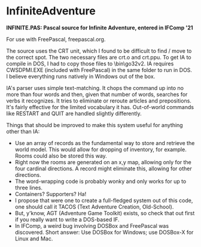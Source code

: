 # InfiniteAdventure
<b>INFINITE.PAS:  Pascal source for Infinite Adventure, entered in IFComp '21</b>

For use with FreePascal, freepascal.org.

The source uses the CRT unit, which I found to be difficult to find / move to the correct spot. The two necessary files are crt.o and crt.ppu.  To get IA to compile in DOS, I had to copy those files to \bin\go32v2.  IA requires CWSDPMI.EXE (included with FreePascal) in the same folder to run in DOS.  I believe everything runs natively in Windows out of the box.

IA's parser uses simple text-matching.  It chops the command up into no more than four words and then, given that number of words, searches for verbs it recognizes.  It tries to eliminate or reroute articles and prepositions.  It's fairly effective for the limited vocabulary it has. Out-of-world commands like RESTART and QUIT are handled slightly differently.

Things that should be improved to make this system useful for anything other than IA:
- Use an array of records as the fundamental way to store and retrieve the world model.  This would allow for dropping of inventory, for example.  Rooms could also be stored this way.
- Right now the rooms are generated on an x,y map, allowing only for the four cardinal directions.  A record might eliminate this, allowing for other directions.
- The word-wrapping code is probably wonky and only works for up to three lines.
- Containers?  Supporters?  Ha!
- I propose that were one to create a full-fledged system out of this code, one should call it TACOS (Text Adventure Creation, Old-School).
- But, y'know, AGT (Adventure Game Toolkit) exists, so check that out first if you really want to write a DOS-based IF.
- In IFComp, a weird bug involving DOSBox and FreePascal was discovered.  Short answer:  Use DOSBox for Windows; use DOSBox-X for Linux and Mac.
